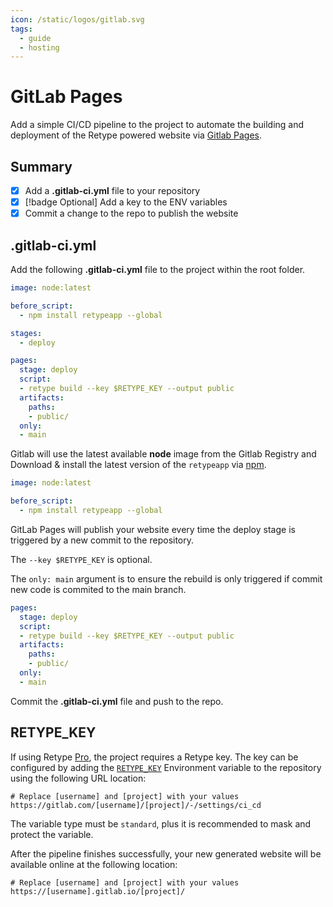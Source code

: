 ```yaml
---
icon: /static/logos/gitlab.svg
tags:
  - guide
  - hosting
---
```


# GitLab Pages

Add a simple CI/CD pipeline to the project to automate the building and deployment of the Retype powered website via [Gitlab Pages](https://docs.gitlab.com/ee/user/project/pages/).

## Summary

- [x] Add a **.gitlab-ci.yml** file to your repository
- [x] [!badge Optional] Add a key to the ENV variables
- [x] Commit a change to the repo to publish the website

## .gitlab-ci.yml

Add the following **.gitlab-ci.yml** file to the project within the root folder.

```yaml .gitlab-ci.yml
image: node:latest

before_script:
  - npm install retypeapp --global

stages:
  - deploy

pages:
  stage: deploy
  script:
  - retype build --key $RETYPE_KEY --output public
  artifacts:
    paths:
    - public/
  only:
  - main

```
Gitlab will use the latest available **node** image from the Gitlab Registry and Download & install the latest version of the `retypeapp` via [npm](https://www.npmjs.com/).

```yml
image: node:latest

before_script:
  - npm install retypeapp --global
```

GitLab Pages will publish your website every time the deploy stage is triggered by a new commit to the repository.

The `--key $RETYPE_KEY` is optional.

The `only: main` argument is to ensure the rebuild is only triggered if commit new code is commited to the main branch.

```yml
pages:
  stage: deploy
  script:
  - retype build --key $RETYPE_KEY --output public
  artifacts:
    paths:
    - public/
  only:
  - main
```

Commit the **.gitlab-ci.yml** file and push to the repo.

## RETYPE_KEY

If using Retype [Pro](/pro/pro.md), the project requires a Retype key. The key can be configured by adding the [`RETYPE_KEY`](/configuration/envvars.md#retype_key) Environment variable to the repository using the following URL location:

```
# Replace [username] and [project] with your values
https://gitlab.com/[username]/[project]/-/settings/ci_cd
```

The variable type must be `standard`, plus it is recommended to mask and protect the variable.

After the pipeline finishes successfully, your new generated website will be available online at the following location:

```
# Replace [username] and [project] with your values
https://[username].gitlab.io/[project]/
```
